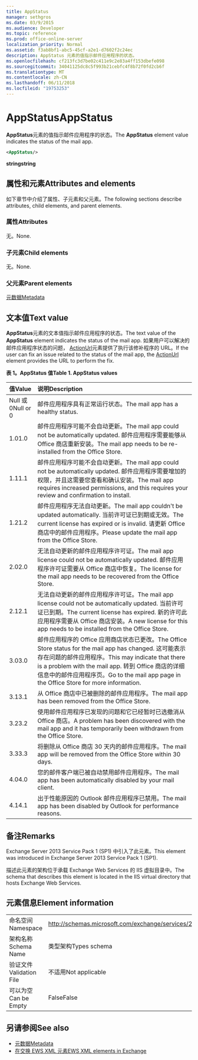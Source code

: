```yaml
---
title: AppStatus
manager: sethgros
ms.date: 03/9/2015
ms.audience: Developer
ms.topic: reference
ms.prod: office-online-server
localization_priority: Normal
ms.assetid: f3ab8bf1-abc5-45cf-a2e1-d7602f2c24ec
description: AppStatus 元素的值指示邮件应用程序的状态。
ms.openlocfilehash: cf213fc3d7be02c411e9c2e83a4ff153dbefe098
ms.sourcegitcommit: 34041125dc8c5f993b21cebfc4f8b72f0fd2cb6f
ms.translationtype: MT
ms.contentlocale: zh-CN
ms.lasthandoff: 06/11/2018
ms.locfileid: "19753253"
---
```

# <a name="appstatus"></a><span data-ttu-id="df269-103">AppStatus</span><span class="sxs-lookup"><span data-stu-id="df269-103">AppStatus</span></span>

<span data-ttu-id="df269-104">**AppStatus**元素的值指示邮件应用程序的状态。</span><span class="sxs-lookup"><span data-stu-id="df269-104">The **AppStatus** element value indicates the status of the mail app.</span></span> 
  
```XML
<AppStatus/>
```

 <span data-ttu-id="df269-105">**string**</span><span class="sxs-lookup"><span data-stu-id="df269-105">**string**</span></span>
## <a name="attributes-and-elements"></a><span data-ttu-id="df269-106">属性和元素</span><span class="sxs-lookup"><span data-stu-id="df269-106">Attributes and elements</span></span>

<span data-ttu-id="df269-107">如下章节中介绍了属性、子元素和父元素。</span><span class="sxs-lookup"><span data-stu-id="df269-107">The following sections describe attributes, child elements, and parent elements.</span></span>
  
### <a name="attributes"></a><span data-ttu-id="df269-108">属性</span><span class="sxs-lookup"><span data-stu-id="df269-108">Attributes</span></span>

<span data-ttu-id="df269-109">无。</span><span class="sxs-lookup"><span data-stu-id="df269-109">None.</span></span>
  
### <a name="child-elements"></a><span data-ttu-id="df269-110">子元素</span><span class="sxs-lookup"><span data-stu-id="df269-110">Child elements</span></span>

<span data-ttu-id="df269-111">无。</span><span class="sxs-lookup"><span data-stu-id="df269-111">None.</span></span>
  
### <a name="parent-elements"></a><span data-ttu-id="df269-112">父元素</span><span class="sxs-lookup"><span data-stu-id="df269-112">Parent elements</span></span>

[<span data-ttu-id="df269-113">元数据</span><span class="sxs-lookup"><span data-stu-id="df269-113">Metadata</span></span>](metadata-ex15websvcsotherref.md)
  
## <a name="text-value"></a><span data-ttu-id="df269-114">文本值</span><span class="sxs-lookup"><span data-stu-id="df269-114">Text value</span></span>

<span data-ttu-id="df269-115">**AppStatus**元素的文本值指示邮件应用程序的状态。</span><span class="sxs-lookup"><span data-stu-id="df269-115">The text value of the **AppStatus** element indicates the status of the mail app.</span></span> <span data-ttu-id="df269-116">如果用户可以解决的邮件应用程序状态的问题， [ActionUrl](actionurl.md)元素提供了执行该修补程序的 URL。</span><span class="sxs-lookup"><span data-stu-id="df269-116">If the user can fix an issue related to the status of the mail app, the [ActionUrl](actionurl.md) element provides the URL to perform the fix.</span></span> 
  
<span data-ttu-id="df269-117">**表 1。AppStatus 值**</span><span class="sxs-lookup"><span data-stu-id="df269-117">**Table 1. AppStatus values**</span></span>

|<span data-ttu-id="df269-118">**值**</span><span class="sxs-lookup"><span data-stu-id="df269-118">**Value**</span></span>|<span data-ttu-id="df269-119">**说明**</span><span class="sxs-lookup"><span data-stu-id="df269-119">**Description**</span></span>|
|:-----|:-----|
|<span data-ttu-id="df269-120">Null 或 0</span><span class="sxs-lookup"><span data-stu-id="df269-120">Null or 0</span></span>  <br/> |<span data-ttu-id="df269-121">邮件应用程序具有正常运行状态。</span><span class="sxs-lookup"><span data-stu-id="df269-121">The mail app has a healthy status.</span></span>  <br/> |
|<span data-ttu-id="df269-122">1.0</span><span class="sxs-lookup"><span data-stu-id="df269-122">1.0</span></span>  <br/> |<span data-ttu-id="df269-123">邮件应用程序可能不会自动更新。</span><span class="sxs-lookup"><span data-stu-id="df269-123">The mail app could not be automatically updated.</span></span> <span data-ttu-id="df269-124">邮件应用程序需要能够从 Office 商店重新安装。</span><span class="sxs-lookup"><span data-stu-id="df269-124">The mail app needs to be re-installed from the Office Store.</span></span>  <br/> |
|<span data-ttu-id="df269-125">1.1</span><span class="sxs-lookup"><span data-stu-id="df269-125">1.1</span></span>  <br/> |<span data-ttu-id="df269-126">邮件应用程序可能不会自动更新。</span><span class="sxs-lookup"><span data-stu-id="df269-126">The mail app could not be automatically updated.</span></span> <span data-ttu-id="df269-127">邮件应用程序需要增加的权限，并且这需要您查看和确认安装。</span><span class="sxs-lookup"><span data-stu-id="df269-127">The mail app requires increased permissions, and this requires your review and confirmation to install.</span></span>  <br/> |
|<span data-ttu-id="df269-128">1.2</span><span class="sxs-lookup"><span data-stu-id="df269-128">1.2</span></span>  <br/> |<span data-ttu-id="df269-129">邮件应用程序无法自动更新。</span><span class="sxs-lookup"><span data-stu-id="df269-129">The mail app couldn't be updated automatically.</span></span> <span data-ttu-id="df269-130">当前许可证已到期或无效。</span><span class="sxs-lookup"><span data-stu-id="df269-130">The current license has expired or is invalid.</span></span> <span data-ttu-id="df269-131">请更新 Office 商店中的邮件应用程序。</span><span class="sxs-lookup"><span data-stu-id="df269-131">Please update the mail app from the Office Store.</span></span>  <br/> |
|<span data-ttu-id="df269-132">2.0</span><span class="sxs-lookup"><span data-stu-id="df269-132">2.0</span></span>  <br/> |<span data-ttu-id="df269-133">无法自动更新的邮件应用程序许可证。</span><span class="sxs-lookup"><span data-stu-id="df269-133">The mail app license could not be automatically updated.</span></span> <span data-ttu-id="df269-134">邮件应用程序许可证需要从 Office 商店中恢复。</span><span class="sxs-lookup"><span data-stu-id="df269-134">The license for the mail app needs to be recovered from the Office Store.</span></span>  <br/> |
|<span data-ttu-id="df269-135">2.1</span><span class="sxs-lookup"><span data-stu-id="df269-135">2.1</span></span>  <br/> |<span data-ttu-id="df269-136">无法自动更新的邮件应用程序许可证。</span><span class="sxs-lookup"><span data-stu-id="df269-136">The mail app license could not be automatically updated.</span></span> <span data-ttu-id="df269-137">当前许可证已到期。</span><span class="sxs-lookup"><span data-stu-id="df269-137">The current license has expired.</span></span> <span data-ttu-id="df269-138">新的许可此应用程序需要从 Office 商店安装。</span><span class="sxs-lookup"><span data-stu-id="df269-138">A new license for this app needs to be installed from the Office Store.</span></span>  <br/> |
|<span data-ttu-id="df269-139">3.0</span><span class="sxs-lookup"><span data-stu-id="df269-139">3.0</span></span>  <br/> |<span data-ttu-id="df269-140">邮件应用程序的 Office 应用商店状态已更改。</span><span class="sxs-lookup"><span data-stu-id="df269-140">The Office Store status for the mail app has changed.</span></span> <span data-ttu-id="df269-141">这可能表示存在问题的邮件应用程序。</span><span class="sxs-lookup"><span data-stu-id="df269-141">This may indicate that there is a problem with the mail app.</span></span> <span data-ttu-id="df269-142">转到 Office 商店的详细信息中的邮件应用程序页。</span><span class="sxs-lookup"><span data-stu-id="df269-142">Go to the mail app page in the Office Store for more information.</span></span>  <br/> |
|<span data-ttu-id="df269-143">3.1</span><span class="sxs-lookup"><span data-stu-id="df269-143">3.1</span></span>  <br/> |<span data-ttu-id="df269-144">从 Office 商店中已被删除的邮件应用程序。</span><span class="sxs-lookup"><span data-stu-id="df269-144">The mail app has been removed from the Office Store.</span></span>  <br/> |
|<span data-ttu-id="df269-145">3.2</span><span class="sxs-lookup"><span data-stu-id="df269-145">3.2</span></span>  <br/> |<span data-ttu-id="df269-146">使用邮件应用程序已发现的问题和它已经暂时已选撤消从 Office 商店。</span><span class="sxs-lookup"><span data-stu-id="df269-146">A problem has been discovered with the mail app and it has temporarily been withdrawn from the Office Store.</span></span>  <br/> |
|<span data-ttu-id="df269-147">3.3</span><span class="sxs-lookup"><span data-stu-id="df269-147">3.3</span></span>  <br/> |<span data-ttu-id="df269-148">将删除从 Office 商店 30 天内的邮件应用程序。</span><span class="sxs-lookup"><span data-stu-id="df269-148">The mail app will be removed from the Office Store within 30 days.</span></span>  <br/> |
|<span data-ttu-id="df269-149">4.0</span><span class="sxs-lookup"><span data-stu-id="df269-149">4.0</span></span>  <br/> |<span data-ttu-id="df269-150">您的邮件客户端已被自动禁用邮件应用程序。</span><span class="sxs-lookup"><span data-stu-id="df269-150">The mail app has been automatically disabled by your mail client.</span></span>  <br/> |
|<span data-ttu-id="df269-151">4.1</span><span class="sxs-lookup"><span data-stu-id="df269-151">4.1</span></span>  <br/> |<span data-ttu-id="df269-152">出于性能原因的 Outlook 邮件应用程序已禁用。</span><span class="sxs-lookup"><span data-stu-id="df269-152">The mail app has been disabled by Outlook for performance reasons.</span></span>  <br/> |
   
## <a name="remarks"></a><span data-ttu-id="df269-153">备注</span><span class="sxs-lookup"><span data-stu-id="df269-153">Remarks</span></span>

<span data-ttu-id="df269-154">Exchange Server 2013 Service Pack 1 (SP1) 中引入了此元素。</span><span class="sxs-lookup"><span data-stu-id="df269-154">This element was introduced in Exchange Server 2013 Service Pack 1 (SP1).</span></span>
  
<span data-ttu-id="df269-155">描述此元素的架构位于承载 Exchange Web Services 的 IIS 虚拟目录中。</span><span class="sxs-lookup"><span data-stu-id="df269-155">The schema that describes this element is located in the IIS virtual directory that hosts Exchange Web Services.</span></span>
  
## <a name="element-information"></a><span data-ttu-id="df269-156">元素信息</span><span class="sxs-lookup"><span data-stu-id="df269-156">Element information</span></span>

|||
|:-----|:-----|
|<span data-ttu-id="df269-157">命名空间</span><span class="sxs-lookup"><span data-stu-id="df269-157">Namespace</span></span>  <br/> | http://schemas.microsoft.com/exchange/services/2006/types  <br/> |
|<span data-ttu-id="df269-158">架构名称</span><span class="sxs-lookup"><span data-stu-id="df269-158">Schema Name</span></span>  <br/> |<span data-ttu-id="df269-159">类型架构</span><span class="sxs-lookup"><span data-stu-id="df269-159">Types schema</span></span>  <br/> |
|<span data-ttu-id="df269-160">验证文件</span><span class="sxs-lookup"><span data-stu-id="df269-160">Validation File</span></span>  <br/> |<span data-ttu-id="df269-161">不适用</span><span class="sxs-lookup"><span data-stu-id="df269-161">Not applicable</span></span>  <br/> |
|<span data-ttu-id="df269-162">可以为空</span><span class="sxs-lookup"><span data-stu-id="df269-162">Can be Empty</span></span>  <br/> |<span data-ttu-id="df269-163">False</span><span class="sxs-lookup"><span data-stu-id="df269-163">False</span></span>  <br/> |
   
## <a name="see-also"></a><span data-ttu-id="df269-164">另请参阅</span><span class="sxs-lookup"><span data-stu-id="df269-164">See also</span></span>

- [<span data-ttu-id="df269-165">元数据</span><span class="sxs-lookup"><span data-stu-id="df269-165">Metadata</span></span>](metadata-ex15websvcsotherref.md)
- [<span data-ttu-id="df269-166">在交换 EWS XML 元素</span><span class="sxs-lookup"><span data-stu-id="df269-166">EWS XML elements in Exchange</span></span>](ews-xml-elements-in-exchange.md)

